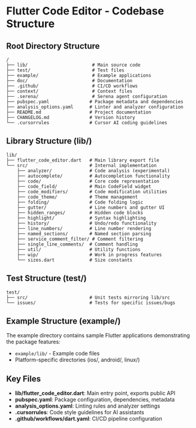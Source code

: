 # Flutter Code Editor - Codebase Structure

## Root Directory Structure

```
/
├── lib/                        # Main source code
├── test/                       # Test files
├── example/                    # Example applications
├── doc/                        # Documentation
├── .github/                    # CI/CD workflows
├── context/                    # Context files
├── .serena/                    # Serena agent configuration
├── pubspec.yaml               # Package metadata and dependencies
├── analysis_options.yaml      # Linter and analyzer configuration
├── README.md                  # Project documentation
├── CHANGELOG.md               # Version history
└── .cursorrules               # Cursor AI coding guidelines
```

## Library Structure (lib/)

```
lib/
├── flutter_code_editor.dart   # Main library export file
└── src/                       # Internal implementation
    ├── analyzer/              # Code analysis (experimental)
    ├── autocomplete/          # Autocompletion functionality
    ├── code/                  # Core code representation
    ├── code_field/            # Main CodeField widget
    ├── code_modifiers/        # Code modification utilities
    ├── code_theme/            # Theme management
    ├── folding/               # Code folding logic
    ├── gutter/                # Line numbers and gutter UI
    ├── hidden_ranges/         # Hidden code blocks
    ├── highlight/             # Syntax highlighting
    ├── history/               # Undo/redo functionality
    ├── line_numbers/          # Line number rendering
    ├── named_sections/        # Named section parsing
    ├── service_comment_filter/ # Comment filtering
    ├── single_line_comments/  # Comment handling
    ├── util/                  # Utility functions
    ├── wip/                   # Work in progress features
    └── sizes.dart             # Size constants
```

## Test Structure (test/)

```
test/
├── src/                       # Unit tests mirroring lib/src
└── issues/                    # Tests for specific issues/bugs
```

## Example Structure (example/)

The example directory contains sample Flutter applications demonstrating the package features:
- `example/lib/` - Example code files
- Platform-specific directories (ios/, android/, linux/)

## Key Files

- **lib/flutter_code_editor.dart**: Main entry point, exports public API
- **pubspec.yaml**: Package configuration, dependencies, metadata
- **analysis_options.yaml**: Linting rules and analyzer settings
- **.cursorrules**: Code style guidelines for AI assistants
- **.github/workflows/dart.yaml**: CI/CD pipeline configuration
